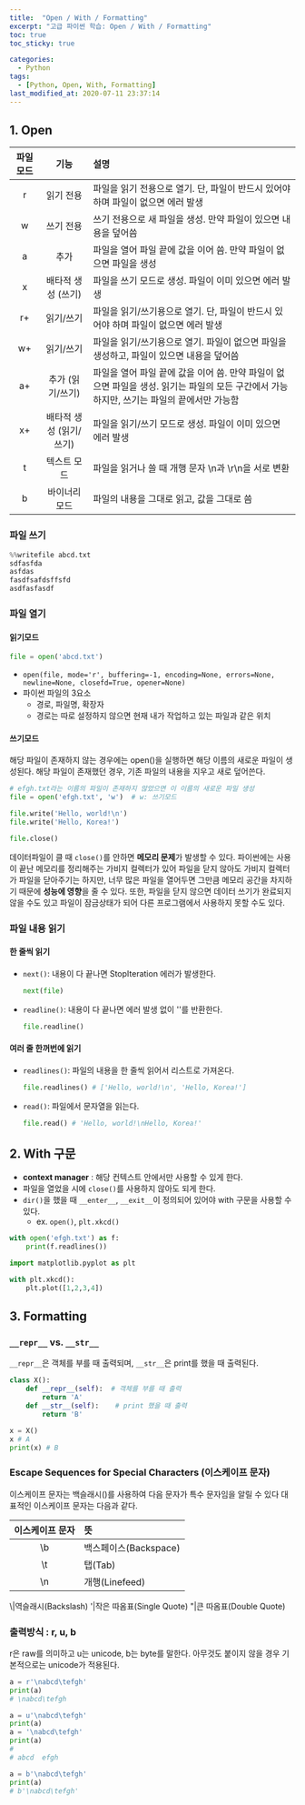```yaml
---
title:  "Open / With / Formatting"
excerpt: "고급 파이썬 학습: Open / With / Formatting"
toc: true
toc_sticky: true

categories:
  - Python
tags:
  - [Python, Open, With, Formatting]
last_modified_at: 2020-07-11 23:37:14
---
```


## 1. Open

| 파일 모드 | 기능 | 설명 |
|:-------:|:----------:|:---------------|
|    r 	  | 읽기 전용 	| 파일을 읽기 전용으로 열기. 단, 파일이 반드시 있어야 하며 파일이 없으면 에러 발생 	|
|    w    | 쓰기 전용 	| 쓰기 전용으로 새 파일을 생성. 만약 파일이 있으면 내용을 덮어씀 	|
|    a    | 추가 	| 파일을 열어 파일 끝에 값을 이어 씀. 만약 파일이 없으면 파일을 생성 	|
|    x    | 배타적 생성 (쓰기) 	| 파일을 쓰기 모드로 생성. 파일이 이미 있으면 에러 발생 	|
|    r+   | 읽기/쓰기 	| 파일을 읽기/쓰기용으로 열기. 단, 파일이 반드시 있어야 하며 파일이 없으면 에러 발생 	|
|    w+   | 읽기/쓰기 	| 파일을 읽기/쓰기용으로 열기. 파일이 없으면 파일을 생성하고, 파일이 있으면 내용을 덮어씀 	|
|   a+ 	  | 추가 (읽기/쓰기) 	| 파일을 열어 파일 끝에 값을 이어 씀. 만약 파일이 없으면 파일을 생성. 읽기는 파일의 모든 구간에서 가능하지만, 쓰기는 파일의 끝에서만 가능함 	|
|   x+ 	  | 배타적 생성 (읽기/쓰기) 	| 파일을 읽기/쓰기 모드로 생성. 파일이 이미 있으면 에러 발생 	|
|   t     | 텍스트 모드 	| 파일을 읽거나 쓸 때 개행 문자 \n과 \r\n을 서로 변환 	|
|    b 	  | 바이너리 모드 	| 파일의 내용을 그대로 읽고, 값을 그대로 씀 	|


### 파일 쓰기

```py
%%writefile abcd.txt
sdfasfda
asfdas
fasdfsafdsffsfd
asdfasfasdf
```

### 파일 열기
#### 읽기모드

```py
file = open('abcd.txt')
```

- `open(file, mode='r', buffering=-1, encoding=None, errors=None, newline=None, closefd=True, opener=None)`
- 파이썬 파일의 3요소
    - 경로, 파일명, 확장자
    - 경로는 따로 설정하지 않으면 현재 내가 작업하고 있는 파일과 같은 위치



#### 쓰기모드

해당 파일이 존재하지 않는 경우에는 open()을 실행하면 해당 이름의 새로운 파일이 생성된다. 해당 파일이 존재했던 경우, 기존 파일의 내용을 지우고 새로 덮어쓴다.  

```py
# efgh.txt라는 이름의 파일이 존재하지 않았으면 이 이름의 새로운 파일 생성
file = open('efgh.txt', 'w')  # w: 쓰기모드

file.write('Hello, world!\n')      
file.write('Hello, Korea!')    

file.close()
```

데이터파일이 클 때 `close()`를 안하면 **메모리 문제**가 발생할 수 있다. 파이썬에는 사용이 끝난 메모리를 정리해주는 가비지 컬렉터가 있어 파일을 닫지 않아도 가비지 컬렉터가 파일을 닫아주기는 하지만, 너무 많은 파일을 열어두면 그만큼 메모리 공간을 차지하기 때문에 **성능에 영향**을 줄 수 있다. 또한, 파일을 닫지 않으면 데이터 쓰기가 완료되지 않을 수도 있고 파일이 잠금상태가 되어 다른 프로그램에서 사용하지 못할 수도 있다.


### 파일 내용 읽기
#### 한 줄씩 읽기
- `next()`: 내용이 다 끝나면 StopIteration 에러가 발생한다.  

    ```py
    next(file)
    ```
- `readline()`: 내용이 다 끝나면 에러 발생 없이 ''를 반환한다.  

    ```py
    file.readline()
    ```

#### 여러 줄 한꺼번에 읽기

- `readlines()`: 파일의 내용을 한 줄씩 읽어서 리스트로 가져온다.

    ```py
    file.readlines() # ['Hello, world!\n', 'Hello, Korea!']
    ```

- `read()`: 파일에서 문자열을 읽는다.
    ```py
    file.read() # 'Hello, world!\nHello, Korea!'
    ```

## 2. With 구문

- **context manager** : 해당 컨텍스트 안에서만 사용할 수 있게 한다.
- 파일을 열었을 시에 `close()`를 사용하지 않아도 되게 한다.
- `dir()`을 했을 때 `__enter__`, `__exit__`이 정의되어 있어야 with 구문을 사용할 수 있다.
    - ex. `open()`, `plt.xkcd()`

```py
with open('efgh.txt') as f:
    print(f.readlines())
```
```py
import matplotlib.pyplot as plt

with plt.xkcd():
    plt.plot([1,2,3,4])
```

## 3. Formatting

### `__repr__` vs. `__str__`

`__repr__`은 객체를 부를 때 출력되며, `__str__`은 print를 했을 때 출력된다.

```py
class X():
    def __repr__(self):  # 객체를 부를 때 출력
        return 'A'
    def __str__(self):    # print 했을 때 출력
        return 'B'

x = X()
x # A
print(x) # B
```

### Escape Sequences for Special Characters (이스케이프 문자)
이스케이프 문자는 백슬래시(\)를 사용하여 다음 문자가 특수 문자임을 알릴 수 있다 대표적인 이스케이프 문자는 다음과 같다.

이스케이프 문자 | 뜻
:--------------:|:------------|
\b|백스페이스(Backspace)
\t|탭(Tab)
\n|개행(Linefeed)
\\|역슬래시(Backslash)
\'|작은 따옴표(Single Quote)
\"|큰 따옴표(Double Quote)


### 출력방식 : r, u, b
r은 raw를 의미하고 u는 unicode, b는 byte를 말한다. 아무것도 붙이지 않을 경우 기본적으로는 unicode가 적용된다.

```py
a = r'\nabcd\tefgh'
print(a)
# \nabcd\tefgh

a = u'\nabcd\tefgh'
print(a)
a = '\nabcd\tefgh'
print(a)
#
# abcd	efgh

a = b'\nabcd\tefgh'
print(a)
# b'\nabcd\tefgh'
```

    

